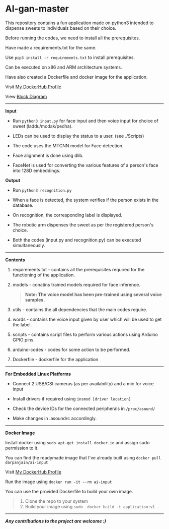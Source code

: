 # AI-gan-master


This repository contains a fun application made on python3 intended to dispense sweets to individuals based on their choice.

Before running the codes, we need to install all the prerequisites. 

Have made a requirements.txt for the same. 

Use ``` pip3 install -r requirements.txt ``` to install prerequisites.

Can be executed on x86 and ARM architecture systems.

Have also created a Dockerfile and docker image for the application. 

Visit [My DockerHub Profile](https://hub.docker.com/u/darpanjain/ "DockerHub Profile darpan-jain")

View [Block Diagram](https://github.com/darpan-jain/ai-gan-master/blob/master/overview.png)

***

**Input**

 - Run ``` python3 input.py ``` for face input and then voice input for choice of sweet (laddu/modak/pedha).

 - LEDs can be used to display the status to a user. (see ./Scripts)

 - The code uses the MTCNN model for Face detection.

 - Face alignment is done using dlib.

 - FaceNet is used for converting the various features of a person's face into 128D embeddings.

**Output**

 - Run ``` python3 recognition.py ```

 - When a face is detected, the system verifies if the person exists in the database.

 - On recognition, the corresponding label is displayed.

 - The robotic arm dispenses the sweet as per the registered person's choice.
 
- Both the codes (input.py and recognition.py) can be executed simultaneously. 

***

**Contents**

1. requirements.txt - contains all the prerequisites required for the functioning of the application.

2. models - conatins trained models required for face inference.
	>  **Note: The voice model has been pre-trained using several voice samples.**

3. utils - contains the all dependencies that the main codes require.

4. words - contains the voice input given by user which will be used to get the label.

5. scripts - contains script files to perform various actions using Arduino GPIO pins. 

6. arduino-codes - codes for some action to be performed. 

7. Dockerfile - dockerfile for the application 

***

**For Embedded Linux Platforms**

- Connect 2 USB/CSI cameras (as per availability) and a mic for voice input

- Install drivers if required using ```insmod [driver location]```

- Check the device IDs for the connected peripherals in ```/proc/asound/```

- Make changes in .asoundrc accordingly.

***

**Docker Image**

Install docker using ```sudo apt-get install docker.io``` and assign sudo permission to it.

You can find the readymade image that I've already built using ``` docker pull darpanjain/ai-input ```

Visit [My DockerHub Profile](https://hub.docker.com/u/darpanjain/ "DockerHub Profile darpan-jain")

Run the image using ``` docker run -it --rm ai-input ```

You can use the provided Dockerfile to build your own image.

> 1. Clone the repo to your system
> 2. Build your image using ``` sudo  docker build -t application:v1 . ```

***

**_Any contributions to the project are welcome :)_**
